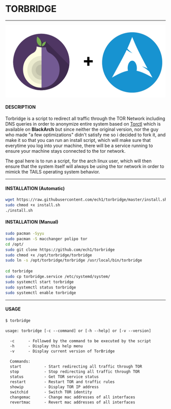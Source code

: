 # TORBRIDGE
* * *

![alt text](onionplusarch.png)

#### DESCRIPTION

Torbridge is a script to redirect all traffic through the TOR Network including DNS queries in order to anonymize entire system based on [Torctl](https://github.com/BlackArch/torctl) which is available on **BlackArch** but since neither the original version, nor the guy who made "a few optimizations" didn't satisfy me so i decided to fork it, and make it so that you can run an install script, which will make sure that everytime you log into your machine, there will be a service running to ensure your machine stays connected to the tor network.

The goal here is to run a script, for the arch linux user, which will then ensure that the system itself will always be using the tor network in order to mimick the TAILS operating system behavior.

* * *

#### INSTALLATION (Automatic)

```bash
wget https://raw.githubusercontent.com/ech1/torbridge/master/install.sh 
sudo chmod +x install.sh
./install.sh
```

#### INSTALLATION (Manual)

```bash
sudo pacman -Syyu
sudo pacman -S macchanger polipo tor
cd /opt/
sudo git clone https://github.com/ech1/torbridge
sudo chmod +x /opt/torbridge/torbridge
sudo ln -s /opt/torbridge/torbridge /usr/local/bin/torbridge

cd torbridge
sudo cp torbridge.service /etc/systemd/system/
sudo systemctl start torbridge
sudo systemctl status torbridge
sudo systemctl enable torbridge
```

* * *

#### USAGE

```
$ torbridge

usage: torbridge [-c --command] or [-h --help] or [-v --version]

  -c      - Followed by the command to be executed by the script
  -h      - Display this help menu
  -v      - Display current version of TorBridge

  Commands:
  start          - Start redirecting all traffic through TOR
  stop           - Stop redirecting all traffic through TOR
  status         - Get TOR service status
  restart        - Restart TOR and traffic rules
  showip         - Display TOR IP address
  switchid       - Switch TOR identity
  changemac      - Change mac addresses of all interfaces
  revertmac      - Revert mac addresses of all interfaces
```
